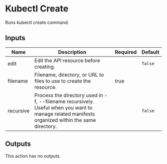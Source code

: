 # Kubectl Create

Runs kubectl create command.

## Inputs

| Name | Description | Required | Default |
| --- | --- | --- | --- |
| edit | Edit the API resource before creating. |  | `false` |
| filename | Filename, directory, or URL to files to use to create the resource.  | true |  |
| recursive | Process the directory used in -f, --filename recursively. Useful when you want to manage related manifests organized within the same directory.  |  | `false` |

## Outputs

This action has no outputs.
